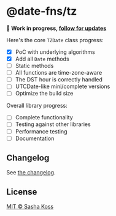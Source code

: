 # @date-fns/tz

**🚧 Work in progress, [follow for updates](https://twitter.com/kossnocorp)**

Here's the core `TZDate` class progress:

- [x] PoC with underlying algorithms
- [x] Add all `Date` methods
- [ ] Static methods
- [ ] All functions are time-zone-aware
- [ ] The DST hour is correctly handled
- [ ] UTCDate-like mini/complete versions
- [ ] Optimize the build size

Overall library progress:

- [ ] Complete functionality
- [ ] Testing against other libraries
- [ ] Performance testing
- [ ] Documentation

## Changelog

See [the changelog](./CHANGELOG.md).

## License

[MIT © Sasha Koss](https://kossnocorp.mit-license.org/)

